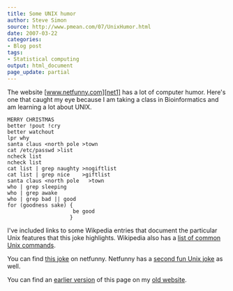 ```yaml
---
title: Some UNIX humor
author: Steve Simon
source: http://www.pmean.com/07/UnixHumor.html
date: 2007-03-22
categories:
- Blog post
tags:
- Statistical computing
output: html_document
page_update: partial
---
```


The website [www.netfunny.com][net1] has a lot of computer humor. Here's one that caught my eye because I am taking a class in Bioinformatics and am learning a lot about UNIX.

```
MERRY CHRISTMAS
better !pout !cry   
better watchout
lpr why
santa claus <north pole >town
cat /etc/passwd >list
ncheck list
ncheck list
cat list | grep naughty >nogiftlist
cat list | grep nice    >giftlist
santa claus <north pole   >town
who | grep sleeping
who | grep awake
who | grep bad || good
for (goodness sake) { 
                     be good
                    }
```

I've included links to some Wikpedia entries that document the particular Unix features that this joke highlights. Wikipedia also has a [list of common Unix commands][wik1]. 

You can find [this joke][net2] on netfunny. Netfunny has a [second fun Unix joke][net3] as well.

You can find an [earlier version][sim1] of this page on my [old website][sim2].

[sim1]: http://www.pmean.com/07/UnixHumor.html
[sim2]: http://www.pmean.com

[net1]: http://www.netfunny.com
[net2]: http://www.netfunny.com/rhf/jokes/88old/coming.html
[net3]: http://www.netfunny.com/rhf/jokes/92q3/unixalph.html

[wik1]: http://en.wikipedia.org/wiki/List_of_Unix_programs
